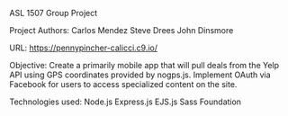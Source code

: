 ASL 1507 Group Project

Project Authors:
Carlos Mendez
Steve Drees
John Dinsmore

URL:
https://pennypincher-calicci.c9.io/

Objective:
Create a primarily mobile app that will pull deals from the Yelp API 
using GPS coordinates provided by nogps.js.
Implement OAuth via Facebook for users to access specialized content on the site.

Technologies used:
Node.js
Express.js
EJS.js
Sass
Foundation